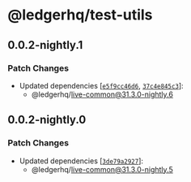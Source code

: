 # @ledgerhq/test-utils

## 0.0.2-nightly.1

### Patch Changes

- Updated dependencies [[`e5f9cc46d6`](https://github.com/LedgerHQ/ledger-live/commit/e5f9cc46d69b82ad7267296b350e9d97a47f9e86), [`37c4e845c3`](https://github.com/LedgerHQ/ledger-live/commit/37c4e845c3f821760a67c56bdbfa09f45f736c78)]:
  - @ledgerhq/live-common@31.3.0-nightly.6

## 0.0.2-nightly.0

### Patch Changes

- Updated dependencies [[`3de79a2927`](https://github.com/LedgerHQ/ledger-live/commit/3de79a2927a1679ce4571f2c298cd404877cc49a)]:
  - @ledgerhq/live-common@31.3.0-nightly.5
